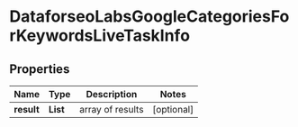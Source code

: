 # DataforseoLabsGoogleCategoriesForKeywordsLiveTaskInfo


## Properties

| Name | Type | Description | Notes |
|------------ | ------------- | ------------- | -------------|
**result** | **List<DataforseoLabsGoogleCategoriesForKeywordsLiveResultInfo>** | array of results |[optional]|